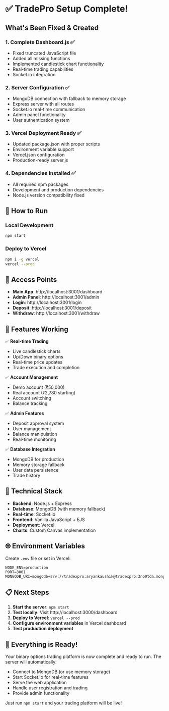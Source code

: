# ✅ TradePro Setup Complete!

## What's Been Fixed & Created

### 1. **Complete Dashboard.js** ✅
- Fixed truncated JavaScript file
- Added all missing functions
- Implemented candlestick chart functionality
- Real-time trading capabilities
- Socket.io integration

### 2. **Server Configuration** ✅
- MongoDB connection with fallback to memory storage
- Express server with all routes
- Socket.io real-time communication
- Admin panel functionality
- User authentication system

### 3. **Vercel Deployment Ready** ✅
- Updated package.json with proper scripts
- Environment variable support
- Vercel.json configuration
- Production-ready server.js

### 4. **Dependencies Installed** ✅
- All required npm packages
- Development and production dependencies
- Node.js version compatibility fixed

## 🚀 How to Run

### Local Development
```bash
npm start
```

### Deploy to Vercel
```bash
npm i -g vercel
vercel --prod
```

## 📱 Access Points

- **Main App**: http://localhost:3001/dashboard
- **Admin Panel**: http://localhost:3001/admin
- **Login**: http://localhost:3001/login
- **Deposit**: http://localhost:3001/deposit
- **Withdraw**: http://localhost:3001/withdraw

## 🎯 Features Working

✅ **Real-time Trading**
- Live candlestick charts
- Up/Down binary options
- Real-time price updates
- Trade execution and completion

✅ **Account Management**
- Demo account (₹50,000)
- Real account (₹2,780 starting)
- Account switching
- Balance tracking

✅ **Admin Features**
- Deposit approval system
- User management
- Balance manipulation
- Real-time monitoring

✅ **Database Integration**
- MongoDB for production
- Memory storage fallback
- User data persistence
- Trade history

## 🔧 Technical Stack

- **Backend**: Node.js + Express
- **Database**: MongoDB (with memory fallback)
- **Real-time**: Socket.io
- **Frontend**: Vanilla JavaScript + EJS
- **Deployment**: Vercel
- **Charts**: Custom Canvas implementation

## 🌐 Environment Variables

Create `.env` file or set in Vercel:
```env
NODE_ENV=production
PORT=3001
MONGODB_URI=mongodb+srv://tradexpro:aryankaushik@tradexpro.3no0tda.mongodb.net/tradexpro
```

## 📋 Next Steps

1. **Start the server**: `npm start`
2. **Test locally**: Visit http://localhost:3000/dashboard
3. **Deploy to Vercel**: `vercel --prod`
4. **Configure environment variables** in Vercel dashboard
5. **Test production deployment**

## 🎉 Everything is Ready!

Your binary options trading platform is now complete and ready to run. The server will automatically:

- Connect to MongoDB (or use memory storage)
- Start Socket.io for real-time features
- Serve the web application
- Handle user registration and trading
- Provide admin functionality

Just run `npm start` and your trading platform will be live!